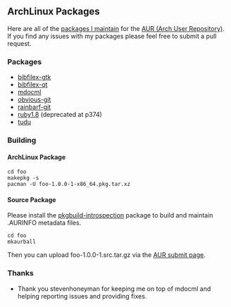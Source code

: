 ## ArchLinux Packages

Here are all of the [packages I maintain](https://aur.archlinux.org/packages/?SeB=m&K=techno-geek) for the [AUR (Arch User Repository)](https://aur.archlinux.org/). If you find any issues with my packages please feel free to submit a pull request.

### Packages

* [bibfilex-gtk](bibfilex-gtk/)
* [bibfilex-qt](bigfilex-qt/)
* [mdocml](mdocml/)
* [obvious-git](obvious-git/)
* [rainbarf-git](rainbarf-git/)
* [ruby1.8](ruby1.8/) (deprecated at p374)
* [tudu](tudu/)

### Building

#### ArchLinux Package

    cd foo
    makepkg -s
    pacman -U foo-1.0.0-1-x86_64.pkg.tar.xz

#### Source Package

Please install the [pkgbuild-introspection](https://github.com/falconindy/pkgbuild-introspection) package to build and maintain .AURINFO metadata files.

    cd foo
    mkaurball

Then you can upload foo-1.0.0-1.src.tar.gz via the [AUR submit page](https://aur.archlinux.org/submit/).

### Thanks

* Thank you stevenhoneyman for keeping me on top of mdocml and helping reporting issues and providing fixes.
